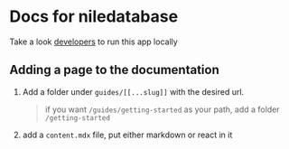 # Docs for niledatabase

Take a look [developers](../../DEVELOPERS.md) to run this app locally

## Adding a page to the documentation

1. Add a folder under `guides/[[...slug]]` with the desired url.
   > if you want `/guides/getting-started` as your path, add a folder `/getting-started`
2. add a `content.mdx` file, put either markdown or react in it
